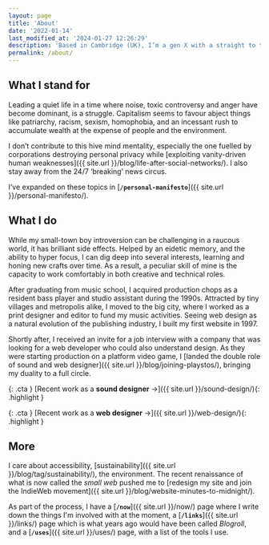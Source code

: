 ```yaml
---
layout: page
title: 'About'
date: '2022-01-14'
last_modified_at: '2024-01-27 12:26:29'
description: 'Based in Cambridge (UK), I’m a gen X with a straight to the point attitude. Gravitating around duality, I use a mix of instinct and academic learning to juggle between art and technology in equal measure.'
permalink: /about/
---
```

## What I stand for

Leading a quiet life in a time where noise, toxic controversy and anger have become dominant, is a struggle. Capitalism seems to favour abject things like patriarchy, racism, sexism, homophobia, and an incessant rush to accumulate wealth at the expense of people and the environment.

I don’t contribute to this hive mind mentality, especially the one fuelled by corporations destroying personal privacy while [exploiting vanity-driven human weaknesses]({{ site.url }}/blog/life-after-social-networks/). I also stay away from the 24/7 ‘breaking’ news circus.

I’ve expanded on these topics in [**`/personal-manifesto`**]({{ site.url }}/personal-manifesto/).

## What I do

While my small-town boy introversion can be challenging in a raucous world, it has brilliant side effects. Helped by an eidetic memory, and the ability to hyper focus, I can dig deep into several interests, learning and honing new crafts over time. As a result, a peculiar skill of mine is the capacity to work comfortably in both creative and technical roles. 

After graduating from music school, I acquired production chops as a resident bass player and studio assistant during the 1990s. Attracted by tiny villages and metropolis alike, I moved to the big city, where I worked as a print designer and editor to fund my music activities. Seeing web design as a natural evolution of the publishing industry, I built my first website in 1997.

Shortly after, I received an invite for a job interview with a company that was looking for a web developer who could also understand design. As they were starting production on a platform video game, I [landed the double role of sound and web designer]({{ site.url }}/blog/joining-playstos/), bringing my duality to a full circle.

{: .cta }
[Recent work as a **sound designer**&nbsp;&rarr;]({{ site.url }}/sound-design/){: .highlight }

{: .cta }
[Recent work as a **web designer**&nbsp;&rarr;]({{ site.url }}/web-design/){: .highlight }

## More

I care about accessibility, [sustainability]({{ site.url }}/blog/tag/sustainability/), the environment. The recent renaissance of what is now called the *small web* pushed me to [redesign my site and join the IndieWeb movement]({{ site.url }}/blog/website-minutes-to-midnight/).

As part of the process, I have a [**`/now`**]({{ site.url }}/now/) page where I write down the things I'm involved with at the moment, a [**`/links`**]({{ site.url }}/links/) page which is what years ago would have been called *Blogroll*, and a [**`/uses`**]({{ site.url }}/uses/) page, with a list of the tools I use.